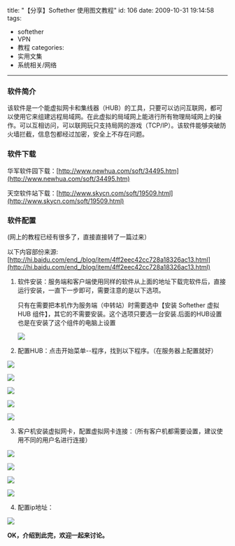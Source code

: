 title: "【分享】Softether 使用图文教程"
id: 106
date: 2009-10-31 19:14:58
tags: 
- softether
- VPN
- 教程
categories: 
- 实用文集
- 系统相关/网络
---


### 软件简介

该软件是一个能虚拟网卡和集线器（HUB）的工具，只要可以访问互联网，都可以使用它来组建远程局域网。在此虚拟的局域网上能进行所有物理局域网上的操作。可以互相访问，可以联网玩只支持局网的游戏（TCP/IP）。该软件能够突破防火墙拦截，信息包都经过加密，安全上不存在问题。
<!--more-->

### 软件下载

华军软件园下载：[http://www.newhua.com/soft/34495.htm](http://www.newhua.com/soft/34495.htm)

天空软件站下载：[http://www.skycn.com/soft/19509.html](http://www.skycn.com/soft/19509.html)


### 软件配置
(网上的教程已经有很多了，直接直接转了一篇过来）

 以下内容部份来源:[http://hi.baidu.com/end_/blog/item/4ff2eec42cc728a18326ac13.html](http://hi.baidu.com/end_/blog/item/4ff2eec42cc728a18326ac13.html)
 
 1. 软件安装：服务端和客户端使用同样的软件从上面的地址下载完软件后，直接运行安装，一直下一步即可，需要注意的是以下选项。
 
    只有在需要把本机作为服务端（中转站）时需要选中【安装 Softether 虚拟 HUB 组件】，其它的不需要安装。这个选项只要选一台安装.后面的HUB设置也是在安装了这个组件的电脑上设置  

    ![](http://d.chenall.net/upload/2009/10/200910312017414216.png)

 2. 配置HUB：点击开始菜单--程序，找到以下程序。（在服务器上配置就好）

 ![](http://d.chenall.net/upload/2009/10/200910311954365563.jpg)
 
 ![](http://d.chenall.net/upload/2009/10/200910311919372702.jpg)

 ![](http://d.chenall.net/upload/2009/10/200910311919371805.jpg)

 ![](http://d.chenall.net/upload/2009/10/200910311919385385.jpg)

 ![](http://d.chenall.net/upload/2009/10/200910311919387348.jpg)

 3. 客户机安装虚拟网卡，配置虚拟网卡连接：（所有客户机都需要设置，建议使用不同的用户名进行连接）
 
 ![](http://d.chenall.net/upload/2009/10/200910311919384538.jpg)
 
 ![](http://d.chenall.net/upload/2009/10/200910311919380161.jpg)
 
 ![](http://d.chenall.net/upload/2009/10/200910311919380424.jpg)

 ![](http://d.chenall.net/upload/2009/10/200910311919392442.jpg)
 
 4. 配置ip地址：

 ![](http://d.chenall.net/upload/2009/10/200910311919395073.jpg)

**OK，介绍到此完，欢迎一起来讨论。**

